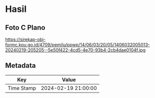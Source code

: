 # Hasil

## Foto C Plano

https://sirekap-obj-formc.kpu.go.id/4709/pemilu/ppwp/14/06/03/20/05/1406032005013-20240219-205205--5e50f422-4cd5-4e70-93b4-2cb4dae0104f.jpg


## Metadata

| Key        | Value               |
| ---------- | ------------------- |
| Time Stamp | 2024-02-19 21:00:00 |



